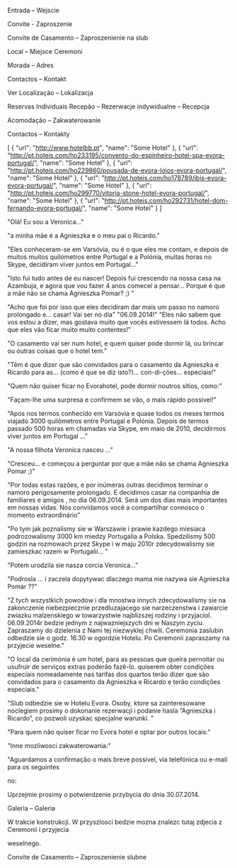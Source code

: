 


Entrada – Wejscie

Convite - Zaproszenie

Convite de Casamento – Zaproszenienie na slub

Local – Miejsce Ceremoni 

Morada – Adres 

Contactos – Kontakt

Ver Localização – Lokalizacja

Reservas Individuais Recepão – Rezerwacje indywidualne – Recepcja

Acomodação – Zakwaterowanie

Contactos – Kontakty 


[
	{
		"url": "http://www.hotelbb.pt",
		"name": "Some Hotel"
	},
	{
		"url": "http://pt.hoteis.com/ho233195/convento-do-espinheiro-hotel-spa-evora-portugal/",
		"name": "Some Hotel"
	},
	{
		"url": "http://pt.hoteis.com/ho229860/pousada-de-evora-loios-evora-portugal/",
		"name": "Some Hotel"
	},
	{
		"url": "http://pt.hoteis.com/ho178789/ibis-evora-evora-portugal/",
		"name": "Some Hotel"
	},
	{
		"url": "http://pt.hoteis.com/ho299770/vitoria-stone-hotel-evora-portugal/",
		"name": "Some Hotel"
	},
	{
		"url": "http://pt.hoteis.com/ho292731/hotel-dom-fernando-evora-portugal/",
		"name": "Some Hotel"
	}
]

"Olá! Eu sou a Veronica..."

"a minha mãe é a Agnieszka e o meu pai o Ricardo."

"Eles conheceram-se em Varsóvia, ou é o que eles me contam, e depois de muitos muitos quilómetros entre Portugal e a Polónia, muitas horas no Skype, decidiram viver juntos em Portugal..."

"Isto fui tudo antes de eu nascer! Depois fui crescendo na nossa casa na Azambuja, e agora que vou fazer 4 anos comecei a pensar... Porque é que a mãe não se chama Agnieszka Pomar? ;) "

"Acho que foi por isso que eles decidiram dar mais um passo no namoro prolongado e... casar! Vai ser no dia"
"06.09.2014!"
"Eles não sabem que vos estou a dizer, mas gostava muito que vocês estivessem lá todos. Acho que eles vão ficar muito muito contentes!"

"O casamento vai ser num hotel, e quem quiser pode dormir lá, ou brincar ou outras coisas que o hotel tem." 

"Têm é que dizer que são convidados para o casamento da Agnieszka e Ricardo para as... (como é que se diz isto?)... con-di-ções... especiais!"

"Quem não quiser ficar no Evorahotel, pode dormir noutros sítios, como:"

"Façam-lhe uma surpresa e confirmem se vão, o mais rápido possível!"






"Após nos termos conhecido em Varsóvia e quase todos os meses termos viajado 3000 quilômetros entre Portugal e Polónia. Depois de termos passado 500 horas em chamadas via Skype, em maio de 2010, decidirmos viver juntos em Portugal ..."

"A nossa filhota Veronica nasceu ..."

"Cresceu... e começou a perguntar por que a mãe não se chama Agnieszka Pomar ;)"

"Por todas estas razões, e por inúmeras outras decidimos terminar o namoro perigosamente prolongado. E decidimos casar na companhia de familiares e amigos , no dia 06.09.2014. Será um dos dias mais importantes em nossas vidas. Nós convidamos você a compartilhar connosco o momento extraordinário"

"Po tym jak poznalismy sie w Warszawie i prawie kazdego miesiaca podrozowalismy 3000 km miedzy Portugalia a Polska. Spedzilismy 500 godzin na rozmowach przez Skype i w maju 2010r zdecydowalismy sie zamieszkac razem w Portugalii... "

"Potem urodzila sie nasza corcia Veronica..."

"Podrosla ... i zaczela dopytywac dlaczego mama nie nazywa sie Agnieszka Pomar ??"

"Z tych wszystkich powodow i dla mnostwa innych zdecydowalismy sie na zakonczenie niebezpiecznie przedluzajacego sie narzeczenstwa i zawarcie zwiazku malzenskiego w towarzystwie najblizszej rodziny i przyjaciol. 06.09.2014r bedzie jednym z najwazniejszych dni w Naszym zyciu. Zapraszamy do dzielenia z Nami tej niezwyklej chwili. Ceremonia zaslubin odbedzie sie o godz. 16.30 w ogordzie Hotelu. Po Ceremonii zapraszamy na przyjecie weselne."



"O local da cerimónia é um hotel, para as pessoas que queira pernoitar ou usufruir de serviços extras poderão fazê-lo. quiserem obter condições especiais nomeadamente nas tarifas dos quartos terão dizer que são convidados para o casamento da Agnieszka e Ricardo e terão condições especiais."

"Slub odbedzie sie w Hotelu Evora. Osoby, ktore sa zainteresowane noclegiem prosimy o dokonanie rezerwacji i podanie hasla “Agnieszka i Ricardo”, co pozwoli uzyskac specjalne warunki. "



"Para quem não quiser ficar no Evora hotel e optar por outros locais:"

"Inne mozliwosci zakwaterowania:"



"Aguardamos a confirmação o mais breve possível, via telefónica ou e-mail para os seguintes 

no:

Uprzejmie prosimy o potwierdzenie przybycia do dnia 30.07.2014. 

Galeria – Galeria

W trakcie konstrukcji. W przyszlosci bedzie mozna znalezc tutaj zdjecia z Ceremonii i przyjecia 

weselnego.

Convite de Casamento – Zaproszenienie slubne